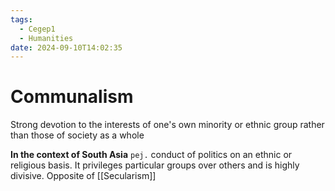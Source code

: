 ```yaml
---
tags:
  - Cegep1
  - Humanities
date: 2024-09-10T14:02:35
---
```


# Communalism

Strong devotion to the interests of one's own minority or ethnic group rather than those of society as a whole

**In the context of South Asia**
`pej.` conduct of politics on an ethnic or religious basis. It privileges particular groups over others and is highly divisive.
Opposite of [[Secularism]]